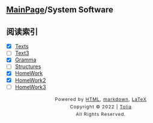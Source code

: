 ## [MainPage](../index.md)/System Software

## 阅读索引

- [x] [Texts](Texts.md)
- [ ] [Text3](Text3.md)
- [x] [Gramma](gramma.md)
- [ ] [Structures](Structures.md)
- [x] [HomeWork](HomeWork.md)
- [x] [HomeWork2](HomeWork2.md)
- [ ] [HomeWork3](HomeWork3.md)

<style type="text/css">
    #footer {
        position: relative;
        margin: 0 auto;
        line-height: 20px;
        text-align: center;
        font-size: 12px;
        letter-spacing: 1px;
    }
 
    .content {
        height: 1800px;
        width: 100%;
        text-align: center;
    }
</style>

<div id="footer">
    Powered by
    <a href="https://html5up.net">HTML</a>, 
    <a href="https://markdown.com.cn/">markdown</a>, 
    <a href="https://www.latex-project.org/">LaTeX</a>
    <br>
    Copyright © 2022 | 
    <a href="https://tolia-gh.github.io">Tolia</a>
    <br>
    All Rights Reserved.
    <br>
</div>